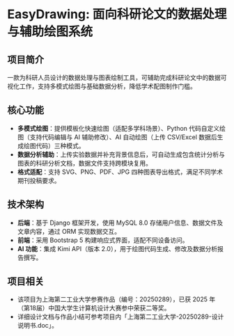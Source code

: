 # EasyDrawing: 面向科研论文的数据处理与辅助绘图系统

## 项目简介
一款为科研人员设计的数据处理与图表绘制工具，可辅助完成科研论文中的数据可视化工作，支持多模式绘图与基础数据分析，降低学术配图制作门槛。

## 核心功能
- **多模式绘图**：提供模板化快速绘图（适配多学科场景）、Python 代码自定义绘图（支持代码编辑与 AI 辅助修改）、AI 自动绘图（上传 CSV/Excel 数据后生成绘图代码）三种模式。
- **数据分析辅助**：上传实验数据并补充背景信息后，可自动生成包含统计分析与图表的科研分析文档，数据文件支持跨模块复用。
- **格式适配**：支持 SVG、PNG、PDF、JPG 四种图表导出格式，满足不同学术期刊投稿要求。

## 技术架构
- **后端**：基于 Django 框架开发，使用 MySQL 8.0 存储用户信息、数据文件及文章内容，通过 ORM 实现数据交互。
- **前端**：采用 Bootstrap 5 构建响应式界面，适配不同设备访问。
- **AI 功能**：集成 Kimi API（版本 2.0），用于绘图代码生成、修改及数据分析报告撰写。

## 项目相关
- 该项目为上海第二工业大学参赛作品（编号：20250289），已获 2025 年（第18届）中国大学生计算机设计大赛参中荣获二等奖。
- 详细设计文档与作品小结可参考项目内「上海第二工业大学-20250289-设计说明书.doc」。
